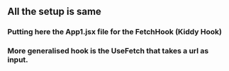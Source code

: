 ## All the setup is same
### Putting here the App1.jsx file for the FetchHook (Kiddy Hook)
### More generalised hook is the UseFetch that takes a url as input.

